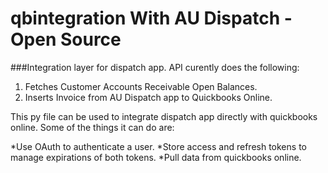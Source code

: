 # qbintegration With AU Dispatch - Open Source

###Integration layer for dispatch app. API curently does the following:

1. Fetches Customer Accounts Receivable Open Balances.
2. Inserts Invoice from AU Dispatch app to Quickbooks Online.

This py file can be used to integrate dispatch app directly with quickbooks online. Some of the things it can do are:

*Use OAuth to authenticate a user.
*Store access and refresh tokens to manage expirations of both tokens.
*Pull data from quickbooks online.
